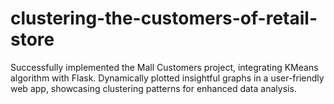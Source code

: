 # clustering-the-customers-of-retail-store
Successfully implemented the Mall Customers project, integrating KMeans algorithm with Flask. Dynamically plotted insightful graphs in a user-friendly web app, showcasing clustering patterns for enhanced data analysis.
